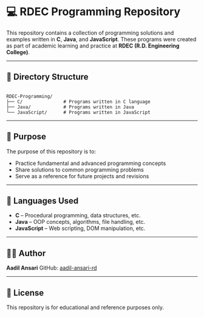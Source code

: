 
# 💻 RDEC Programming Repository

This repository contains a collection of programming solutions and examples written in **C**, **Java**, and **JavaScript**. These programs were created as part of academic learning and practice at **RDEC (R.D. Engineering College)**.

---

## 📂 Directory Structure

```

RDEC-Programming/
├── C/               # Programs written in C language
├── Java/            # Programs written in Java
└── JavaScript/      # Programs written in JavaScript

````

---

## 📌 Purpose

The purpose of this repository is to:

- Practice fundamental and advanced programming concepts
- Share solutions to common programming problems
- Serve as a reference for future projects and revisions

---

## 🧰 Languages Used

- **C** – Procedural programming, data structures, etc.
- **Java** – OOP concepts, algorithms, file handling, etc.
- **JavaScript** – Web scripting, DOM manipulation, etc.

---



## 🙋‍♂️ Author

**Aadil Ansari**
GitHub: [aadil-ansari-rd](https://github.com/aadil-ansari-rd)

---

## 📄 License

This repository is for educational and reference purposes only.


